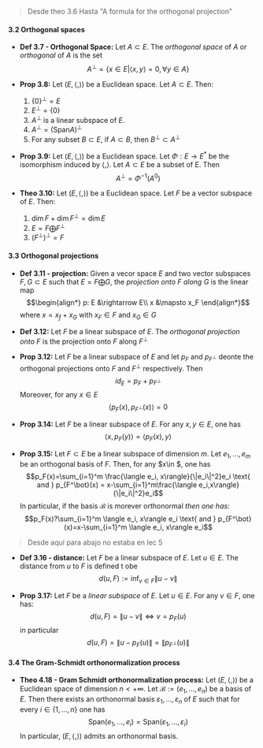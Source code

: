 > Desde theo 3.6
> Hasta "A formula for the orthogonal projection"

#### 3.2 Orthogonal spaces
- **Def 3.7 - Orthogonal Space:** Let $A\subset E$. The *orthogonal space* of $A$ or *orthogonal* of $A$ is the set
$$A^\bot = \{x\in E| \langle x,y \rangle = 0, \forall y\in A\}$$

- **Prop 3.8:** Let $(E,\langle,\rangle)$ be a Euclidean space. Let $A\subset E$. Then:
  1. $\{0\}^\bot=E$ 
  2. $E^\bot=\{0\}$
  3. $A^\bot$ is a linear subspace of $E$.
  4. $A^\bot=(\text{Span}A)^\bot$
  5. For any subset $B\subset E$, if $A\subset B$, then $B^\bot\subset A^\bot$

- **Prop 3.9:** Let $(E,\langle,\rangle)$ be a Euclidean space. Let $\Phi:E\rightarrow E^*$ be the isomorphism induced by $\langle,\rangle$. Let $A\subset E$ be a subset of E. Then
    $$A^\bot=\Phi^{-1}(A^0)$$

- **Theo 3.10:** Let $(E,\langle,\rangle)$ be a Euclidean space. Let $F$ be a vector subspace of $E$. Then:
  1. $\dim F + \dim F^\bot = \dim E$
  2. $E=F\bigoplus F^\bot$
  3. $(F^\bot)^\bot = F$

#### 3.3 Orthogonal projections
- **Def 3.11 - projection:** Given a vecor space $E$ and two vector subspaces $F,G\subset E$ such that $E=F\bigoplus G$, the *projection onto $F$ along $G$* is the linear map
$$\begin{align*}
p: E &\rightarrow E\\
x &\mapsto x_F
\end{align*}$$
    where $x=x_f+x_G$ with $x_F\in F$ and $x_G\in G$

- **Def 3.12:** Let $F$ be a linear subspace of $E$. The *orthogonal projection onto $F$* is the projection onto $F$ along $F^\bot$
- **Prop 3.12:** Let $F$ be a linear subspace of $E$ and let $p_F$ and $p_{F^\bot}$ deonte the orthogonal projections onto $F$ and $F^\bot$ respectively. Then
$$id_E=p_F+p_{F^\bot}$$
    Moreover, for any $x\in E$
    $$\langle p_F(x), p_{F^\bot}(x)\rangle=0$$

- **Prop 3.14:** Let $F$ be a linear subspace of $E$. For any $x,y\in E$, one has
$$\langle x,p_F(y)\rangle = \langle p_F(x), y\rangle$$

- **Prop 3.15:** Let $F\subset E$ be a linear subspace of dimension $m$. Let $e_1,\ldots,e_m$ be an orthogonal basis of $F$. Then, for any $x\in $, one has
$$p_F(x)=\sum_{i=1}^m \frac{\langle e_i, x\rangle}{\|e_i\|^2}e_i \text{  and  } p_{F^\bot}(x) = x-\sum_{i=1}^m\frac{\langle e_i,x\rangle}{\|e_i\|^2}e_i$$
    In particular, if the basis $\mathcal B$ is morever orthonormal *then one has*:
$$p_F(x)?\sum_{i=1}^m \langle e_i, x\rangle e_i \text{   and   } p_{F^\bot}(x)=x-\sum_{i=1}^m \langle e_i, x\rangle e_i$$

> Desde aquí para abajo no estaba en lec 5

- **Def 3.16 - distance:**  Let $F$ be a linear subspace of $E$. Let $u\in E$. The distance from $u$ to $F$ is defined t obe
$$d(u,F):=\inf_{v\in F}\|u-v\|$$

- **Prop 3.17:** Let $F$ be a *linear subspace* of $E$. Let $u\in E$. For any $v\in F$, one has:
$$d(u,F)=\|u-v\|\iff v=p_F(u)$$
    in particular
$$d(u,F)=\|u-p_F(u)\|=\|p_{F^\bot}(u)\|$$


#### 3.4 The Gram-Schmidt orthonormalization process 
- **Theo 4.18 - Gram Schmidt orthonormalization process:** Let $(E,\langle,\rangle)$ be a Euclidean space of dimension $n\lt+\infty$. Let $\mathcal{B}:=(e_1,\ldots,e_n)$ be a basis of $E$. Then there exists an orthonormal basis $\varepsilon_1,\ldots,\varepsilon_n$ of $E$ such that for every $i\in\{1,\ldots,n\}$ one has
$$\text{Span}(e_1,\ldots,e_i)=\text{Span}(\varepsilon_1,\ldots,\varepsilon_i)$$
In particular, $(E,\langle,\rangle)$ admits an orthonormal basis.